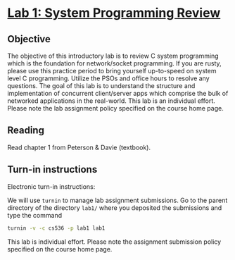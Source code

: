 # [Lab 1: System Programming Review](https://www.cs.purdue.edu/homes/park/cs536/lab1/lab1.html)

## Objective

The objective of this introductory lab is to review C system programming which
is the foundation for network/socket programming. If you are rusty, please use
this practice period to bring yourself up-to-speed on system level C
programming. Utilize the PSOs and office hours to resolve any questions. The
goal of this lab is to understand the structure and implementation of concurrent
client/server apps which comprise the bulk of networked applications in the
real-world. This lab is an individual effort. Please note the lab assignment
policy specified on the course home page.

## Reading

Read chapter 1 from Peterson & Davie (textbook).

## Turn-in instructions

Electronic turn-in instructions:

We will use `turnin` to manage lab assignment submissions. Go to the parent
directory of the directory `lab1/` where you deposited the submissions and type
the command

```sh
turnin -v -c cs536 -p lab1 lab1
```

This lab is individual effort. Please note the assignment submission policy
specified on the course home page.
